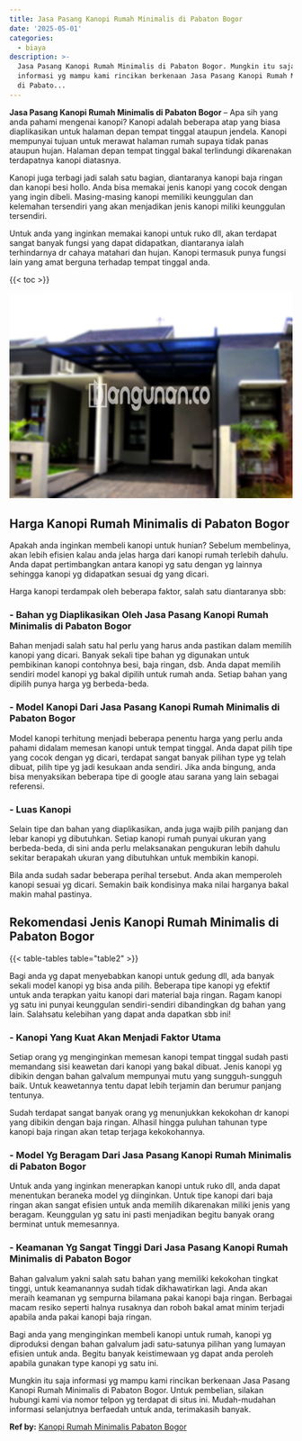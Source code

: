 ```yaml
---
title: Jasa Pasang Kanopi Rumah Minimalis di Pabaton Bogor
date: '2025-05-01'
categories:
  - biaya
description: >-
  Jasa Pasang Kanopi Rumah Minimalis di Pabaton Bogor. Mungkin itu saja
  informasi yg mampu kami rincikan berkenaan Jasa Pasang Kanopi Rumah Minimalis
  di Pabato...
---
```


**Jasa Pasang Kanopi Rumah Minimalis di Pabaton Bogor** – Apa sih yang anda pahami mengenai kanopi? Kanopi adalah beberapa atap yang biasa diaplikasikan untuk halaman depan tempat tinggal ataupun jendela. Kanopi mempunyai tujuan untuk merawat halaman rumah supaya tidak panas ataupun hujan. Halaman depan tempat tinggal bakal terlindungi dikarenakan terdapatnya kanopi diatasnya.

Kanopi juga terbagi jadi salah satu bagian, diantaranya kanopi baja ringan dan kanopi besi hollo. Anda bisa memakai jenis kanopi yang cocok dengan yang ingin dibeli. Masing-masing kanopi memiliki keunggulan dan kelemahan tersendiri yang akan menjadikan jenis kanopi miliki keunggulan tersendiri.

Untuk anda yang inginkan memakai kanopi untuk ruko dll, akan terdapat sangat banyak fungsi yang dapat didapatkan, diantaranya ialah terhindarnya dr cahaya matahari dan hujan. Kanopi termasuk punya fungsi lain yang amat berguna terhadap tempat tinggal anda.

{{< toc >}}

![Jasa Pasang Kanopi Rumah Minimalis di Pabaton Bogor](/images/harga-kanopi-minimalis-57.png)

## Harga Kanopi Rumah Minimalis di Pabaton Bogor

Apakah anda inginkan membeli kanopi untuk hunian? Sebelum membelinya, akan lebih efisien kalau anda jelas harga dari kanopi rumah terlebih dahulu. Anda dapat pertimbangkan antara kanopi yg satu dengan yg lainnya sehingga kanopi yg didapatkan sesuai dg yang dicari.

Harga kanopi terdampak oleh beberapa faktor, salah satu diantaranya sbb:

### \- Bahan yg Diaplikasikan Oleh Jasa Pasang Kanopi Rumah Minimalis di Pabaton Bogor

Bahan menjadi salah satu hal perlu yang harus anda pastikan dalam memilih kanopi yang dicari. Banyak sekali tipe bahan yg digunakan untuk pembikinan kanopi contohnya besi, baja ringan, dsb. Anda dapat memilih sendiri model kanopi yg bakal dipilih untuk rumah anda. Setiap bahan yang dipilih punya harga yg berbeda-beda.

### \- Model Kanopi Dari Jasa Pasang Kanopi Rumah Minimalis di Pabaton Bogor

Model kanopi terhitung menjadi beberapa penentu harga yang perlu anda pahami didalam memesan kanopi untuk tempat tinggal. Anda dapat pilih tipe yang cocok dengan yg dicari, terdapat sangat banyak pilihan type yg telah dibuat, pilih tipe yg jadi kesukaan anda sendiri. Jika anda bingung, anda bisa menyaksikan beberapa tipe di google atau sarana yang lain sebagai referensi.

### \- Luas Kanopi

Selain tipe dan bahan yang diaplikasikan, anda juga wajib pilih panjang dan lebar kanopi yg dibutuhkan. Setiap kanopi rumah punyai ukuran yang berbeda-beda, di sini anda perlu melaksanakan pengukuran lebih dahulu sekitar berapakah ukuran yang dibutuhkan untuk membikin kanopi.

Bila anda sudah sadar beberapa perihal tersebut. Anda akan memperoleh kanopi sesuai yg dicari. Semakin baik kondisinya maka nilai harganya bakal makin mahal pastinya.

## Rekomendasi Jenis Kanopi Rumah Minimalis di Pabaton Bogor

{{< table-tables table="table2" >}}

Bagi anda yg dapat menyebabkan kanopi untuk gedung dll, ada banyak sekali model kanopi yg bisa anda pilih. Beberapa tipe kanopi yg efektif untuk anda terapkan yaitu kanopi dari material baja ringan. Ragam kanopi yg satu ini punyai keunggulan sendiri-sendiri dibandingkan dg bahan yang lain. Salahsatu kelebihan yang dapat anda dapatkan sbb ini!

### \- Kanopi Yang Kuat Akan Menjadi Faktor Utama

Setiap orang yg menginginkan memesan kanopi tempat tinggal sudah pasti memandang sisi keawetan dari kanopi yang bakal dibuat. Jenis kanopi yg dibikin dengan bahan galvalum mempunyai mutu yang sungguh-sungguh baik. Untuk keawetannya tentu dapat lebih terjamin dan berumur panjang tentunya.

Sudah terdapat sangat banyak orang yg menunjukkan kekokohan dr kanopi yang dibikin dengan baja ringan. Alhasil hingga puluhan tahunan type kanopi baja ringan akan tetap terjaga kekokohannya.

### \- Model Yg Beragam Dari Jasa Pasang Kanopi Rumah Minimalis di Pabaton Bogor

Untuk anda yang inginkan menerapkan kanopi untuk ruko dll, anda dapat menentukan beraneka model yg diinginkan. Untuk tipe kanopi dari baja ringan akan sangat efisien untuk anda memilih dikarenakan miliki jenis yang beragam. Keunggulan yg satu ini pasti menjadikan begitu banyak orang berminat untuk memesannya.

### \- Keamanan Yg Sangat Tinggi Dari Jasa Pasang Kanopi Rumah Minimalis di Pabaton Bogor

Bahan galvalum yakni salah satu bahan yang memiliki kekokohan tingkat tinggi, untuk keamanannya sudah tidak dikhawatirkan lagi. Anda akan meraih keamanan yg sempurna bilamana pakai kanopi baja ringan. Berbagai macam resiko seperti halnya rusaknya dan roboh bakal amat minim terjadi apabila anda pakai kanopi baja ringan.

Bagi anda yang menginginkan membeli kanopi untuk rumah, kanopi yg diproduksi dengan bahan galvalum jadi satu-satunya pilihan yang lumayan efisien untuk anda. Begitu banyak keistimewaan yg dapat anda peroleh apabila gunakan type kanopi yg satu ini.

Mungkin itu saja informasi yg mampu kami rincikan berkenaan Jasa Pasang Kanopi Rumah Minimalis di Pabaton Bogor. Untuk pembelian, silakan hubungi kami via nomor telpon yg terdapat di situs ini. Mudah-mudahan informasi selanjutnya berfaedah untuk anda, terimakasih banyak.

**Ref by:**  [Kanopi Rumah Minimalis Pabaton Bogor](https://id.wikipedia.org/wiki/Kanopi)
